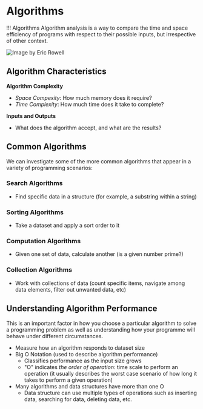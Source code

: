 # Algorithms

!!! Algorithms
    Algorithm analysis is a way to compare the time and space efficiency of programs with respect to their possible inputs, but irrespective of other context.
    
![Image by Eric Rowell](https://miro.medium.com/max/596/1*ipkeWQ_Lb0lbkhB8rigxTA.png)

## Algorithm Characteristics

**Algorithm Complexity**

- *Space Compexity*: How much memory does it require?
- *Time Complexity*: How much time does it take to complete?

**Inputs and Outputs**

- What does the algorithm accept, and what are the results?

## Common Algorithms

We can investigate some of the more common algorithms that appear in a variety of programming scenarios:

### Search Algorithms

- Find specific data in a structure (for example, a substring within a string)

### Sorting Algorithms

- Take a dataset and apply a sort order to it

### Computation Algorithms

- Given one set of data, calculate another (is a given number prime?)

### Collection Algorithms

- Work with collections of data (count specific items, navigate among data elements, filter out unwanted data, etc)

## Understanding Algorithm Performance

This is an important factor in how you choose a particular algorithm to solve a programming problem as well as understanding how your programme will behave under different circumstances.

- Measure how an algorithm responds to dataset size
- Big O Notation (used to describe algorithm performance)
    - Classifies performance as the input size grows
    - "O" indicates *the order of operation*: time scale to perform an operation (it usually describes the worst case scenario of how long it takes to perform a given operation)
- Many algorithms and data structures have more than one O
    - Data structure can use multiple types of operations such as inserting data, searching for data, deleting data, etc. 
